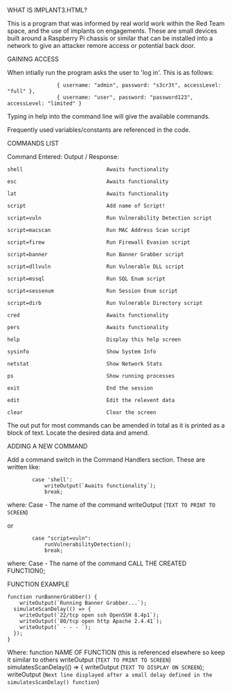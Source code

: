 WHAT IS IMPLANT3.HTML?

This is a program that was informed by real world work within the Red Team space, and the use of implants on engagements.
These are small devices built around a Raspberry Pi chassis or similar that can be installed into a network to give an attacker remore access or potential back door. 

GAINING ACCESS

When intially run the program asks the user to 'log in'.
This is as follows:

```
                { username: "admin", password: "s3cr3t", accessLevel: "full" },
                { username: "user", password: "password123", accessLevel: "limited" }
```

Typing in help into the command line will give the available commands.

Frequently used variables/constants are referenced in the code.

COMMANDS LIST

Command Entered:                Output / Response:
```
shell                           Awaits functionality

esc                             Awaits functionality

lat                             Awaits functionality

script                          Add name of Script!
        
script=vuln                     Run Vulnerability Detection script

script=macscan                  Run MAC Address Scan script

script=firew                    Run Firewall Evasion script

script=banner                   Run Banner Grabber script

script=dllvuln                  Run Vulnerable DLL script

script=mssql                    Run SQL Enum script

script=sessenum                 Run Session Enum script

script=dirb                     Run Vulnerable Directory script

cred                            Awaits functionality

pers                            Awaits functionality

help                            Display this help screen

sysinfo                         Show System Info

netstat                         Show Network Stats

ps                              Show running processes

exit                            End the session

edit                            Edit the relevent data

clear                           Clear the screen
```

The out put for most commands can be amended in total as it is printed as a block of text.
Locate the desired data and amend. 

ADDING A NEW COMMAND

Add a command switch in the Command Handlers section.
These are written like:

```
        case 'shell':
            writeOutput(`Awaits functionality`);
            break;
```

where:
Case - The name of the command
writeOutput (`TEXT TO PRINT TO SCREEN`)

or

```
        case "script=vuln":
            runVulnerabilityDetection();
            break;
```

where:
Case - The name of the command
CALL THE CREATED FUNCTION();

FUNCTION EXAMPLE

```
function runBannerGrabber() {
    writeOutput(`Running Banner Grabber...`);
  simulateScanDelay(() => {
    writeOutput(`22/tcp open ssh OpenSSH 8.4p1`);
    writeOutput(`80/tcp open http Apache 2.4.41`);
    writeOutput(` - - - `);
  });
}
```

Where:
function NAME OF FUNCTION (this is referenced elsewhere so keep it similar to others
writeOutput (`TEXT TO PRINT TO SCREEN`)
simulatesScanDelay(() => {
  writeOutput (`TEXT TO DISPLAY ON SCREEN`);
  writeOutput (`Next line displayed after a small delay defined in the simulatesScanDelay() function`)

  
